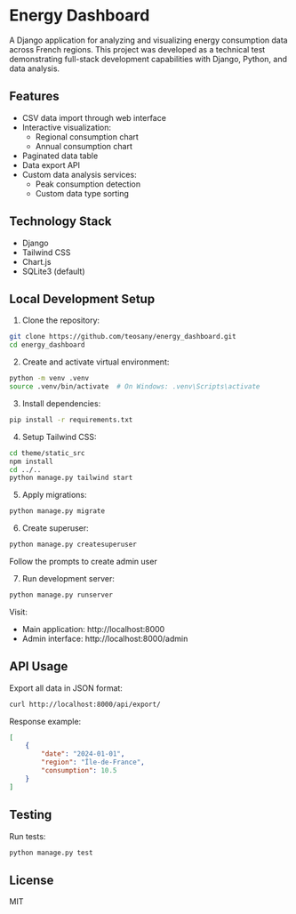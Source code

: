 # Energy Dashboard

A Django application for analyzing and visualizing energy consumption data across French regions. This project was developed as a technical test demonstrating full-stack development capabilities with Django, Python, and data analysis.

## Features

- CSV data import through web interface
- Interactive visualization:
  - Regional consumption chart
  - Annual consumption chart
- Paginated data table
- Data export API
- Custom data analysis services:
  - Peak consumption detection
  - Custom data type sorting

## Technology Stack

- Django
- Tailwind CSS
- Chart.js
- SQLite3 (default)

## Local Development Setup

1. Clone the repository:
```bash
git clone https://github.com/teosany/energy_dashboard.git
cd energy_dashboard
```

2. Create and activate virtual environment:
```bash
python -m venv .venv
source .venv/bin/activate  # On Windows: .venv\Scripts\activate
```

3. Install dependencies:
```bash
pip install -r requirements.txt
```

4. Setup Tailwind CSS:
```bash
cd theme/static_src
npm install
cd ../..
python manage.py tailwind start
```

5. Apply migrations:
```bash
python manage.py migrate
```

6. Create superuser:
```bash
python manage.py createsuperuser
```
Follow the prompts to create admin user

7. Run development server:
```bash
python manage.py runserver
```

Visit:
- Main application: http://localhost:8000
- Admin interface: http://localhost:8000/admin

## API Usage

Export all data in JSON format:
```bash
curl http://localhost:8000/api/export/
```

Response example:
```json
[
    {
        "date": "2024-01-01",
        "region": "Île-de-France",
        "consumption": 10.5
    }
]
```

## Testing

Run tests:
```bash
python manage.py test
```

## License

MIT